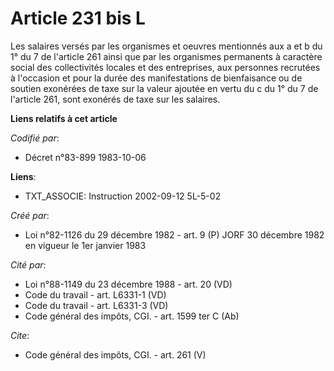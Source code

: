 # Article 231 bis L

Les salaires versés par les organismes et oeuvres mentionnés aux a et b du 1° du 7 de l'article 261 ainsi que par les
organismes permanents à caractère social des collectivités locales et des entreprises, aux personnes recrutées à l'occasion
et pour la durée des manifestations de bienfaisance ou de soutien exonérées de taxe sur la valeur ajoutée en vertu du c du 1°
du 7 de l'article 261, sont exonérés de taxe sur les salaires.

**Liens relatifs à cet article**

_Codifié par_:

  - Décret n°83-899 1983-10-06

**Liens**:

  - TXT_ASSOCIE: Instruction 2002-09-12 5L-5-02

_Créé par_:

  - Loi n°82-1126 du 29 décembre 1982 - art. 9 (P) JORF 30 décembre 1982 en vigueur le 1er janvier 1983

_Cité par_:

  - Loi n°88-1149 du 23 décembre 1988 - art. 20 (VD)
  - Code du travail - art. L6331-1 (VD)
  - Code du travail - art. L6331-3 (VD)
  - Code général des impôts, CGI. - art. 1599 ter C (Ab)

_Cite_:

  - Code général des impôts, CGI. - art. 261 (V)
